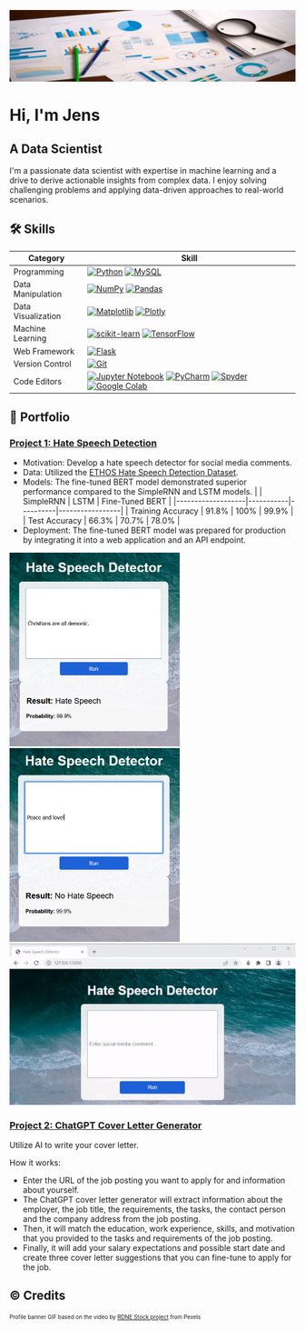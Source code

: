 ![Profile-banner](images/profile-banner.gif)

# Hi, I'm Jens
## A Data Scientist
I'm a passionate data scientist with expertise in machine learning and a drive to derive actionable insights from complex data. I enjoy solving challenging problems and applying data-driven approaches to real-world scenarios.

<!-- SKILLS -->
## 🛠️ Skills

| Category           | Skill    |
| ------------------ | -------- |
| Programming        | [![Python][Python-badge]][Python-url] [![MySQL][MySQL-badge]][MySQL-url] |
| Data Manipulation  | [![NumPy][NumPy-badge]][NumPy-url] [![Pandas][Pandas-badge]][Pandas-url] |
| Data Visualization | [![Matplotlib][Matplotlib-badge]][Matplotlib-url] [![Plotly][Plotly-badge]][Plotly-url] |
| Machine Learning   | [![scikit-learn][scikit-learn-badge]][scikit-learn-url] [![TensorFlow][TensorFlow-badge]][TensorFlow-url] |
| Web Framework      | [![Flask][Flask-badge]][Flask-url] |
| Version Control    | [![Git][Git-badge]][Git-url] |
| Code Editors       | [![Jupyter Notebook][JupyterNotebook-badge]][JupyterNotebook-url] [![PyCharm][PyCharm-badge]][PyCharm-url] [![Spyder][Spyder-badge]][Spyder-url] [![Google Colab][GoogleColab-badge]][GoogleColab-url] |

<!-- PORTFOLIO -->
## 📄 Portfolio

### [Project 1: Hate Speech Detection](https://github.com/JensBender/hate-speech-detection)
+ Motivation: Develop a hate speech detector for social media comments. 
+ Data: Utilized the [ETHOS Hate Speech Detection Dataset](https://github.com/intelligence-csd-auth-gr/Ethos-Hate-Speech-Dataset).
+ Models: The fine-tuned BERT model demonstrated superior performance compared to the SimpleRNN and LSTM models.
  |                   | SimpleRNN | LSTM     | Fine-Tuned BERT |
  |-------------------|-----------|----------|-----------------|
  | Training Accuracy | 91.8%     | 100%     | 99.9%           |
  | Test Accuracy     | 66.3%     | 70.7%    | 78.0%           |
+ Deployment: The fine-tuned BERT model was prepared for production by integrating it into a web application and an API endpoint.

<img src="./images/hate_speech_model_deployment_01.PNG" alt="Deployment example 1" style="width: 300px;"> <img src="./images/hate_speech_model_deployment_02.PNG" alt="Deployment example 2" style="width: 300px;"> ![Model deployment API](./images/hate_speech_model_deployment_api.gif)

### [Project 2: ChatGPT Cover Letter Generator](https://github.com/JensBender/chatgpt-cover-letter-generator)
Utilize AI to write your cover letter. 

How it works:
+ Enter the URL of the job posting you want to apply for and information about yourself. 
+ The ChatGPT cover letter generator will extract information about the employer, the job title, the requirements, the tasks, the contact person and the company address from the job posting. 
+ Then, it will match the education, work experience, skills, and motivation that you provided to the tasks and requirements of the job posting. 
+ Finally, it will add your salary expectations and possible start date and create three cover letter suggestions that you can fine-tune to apply for the job.

<!-- CREDITS -->
## ©️ Credits
<sup><small>Profile banner GIF based on the video by [RDNE Stock project](https://www.pexels.com/video/business-analytics-presentation-7947451/) from Pexels</small></sup>

<!-- MARKDOWN LINKS -->
[Flask-badge]: https://img.shields.io/badge/flask-%23000.svg?style=for-the-badge&logo=flask&logoColor=white
[Flask-url]: https://flask.palletsprojects.com/en/2.3.x/
[Git-badge]: https://img.shields.io/badge/git-%23F05033.svg?style=for-the-badge&logo=git&logoColor=white
[Git-url]: https://git-scm.com/
[GoogleColab-badge]: https://img.shields.io/badge/Google%20Colab-F9AB00.svg?style=for-the-badge&logo=Google-Colab&logoColor=white
[GoogleColab-url]: https://colab.research.google.com/
[JupyterNotebook-badge]: https://img.shields.io/badge/Jupyter-F37626.svg?style=for-the-badge&logo=Jupyter&logoColor=white
[JupyterNotebook-url]: https://jupyter.org/
[Matplotlib-badge]: https://img.shields.io/badge/Matplotlib-%23ffffff.svg?style=for-the-badge&logo=Matplotlib&logoColor=black
[Matplotlib-url]: https://matplotlib.org/
[MySQL-badge]: https://img.shields.io/badge/mysql-%2300f.svg?style=for-the-badge&logo=mysql&logoColor=white
[MySQL-url]: https://www.mysql.com/
[NumPy-badge]: https://img.shields.io/badge/numpy-%23013243.svg?style=for-the-badge&logo=numpy&logoColor=white
[NumPy-url]: https://numpy.org/
[Pandas-badge]: https://img.shields.io/badge/pandas-%23150458.svg?style=for-the-badge&logo=pandas&logoColor=white
[Pandas-url]: https://pandas.pydata.org/
[Plotly-badge]: https://img.shields.io/badge/Plotly-%233F4F75.svg?style=for-the-badge&logo=plotly&logoColor=white
[Plotly-url]: https://plotly.com/python/
[PyCharm-badge]: https://img.shields.io/badge/pycharm-143?style=for-the-badge&logo=pycharm&logoColor=black&color=black&labelColor=green
[PyCharm-url]: https://www.jetbrains.com/pycharm/
[Python-badge]: https://img.shields.io/badge/python-3670A0?style=for-the-badge&logo=python&logoColor=ffdd54
[Python-url]: https://www.python.org/
[scikit-learn-badge]: https://img.shields.io/badge/scikit--learn-%23F7931E.svg?style=for-the-badge&logo=scikit-learn&logoColor=white
[scikit-learn-url]: https://scikit-learn.org/stable/
[Spyder-badge]: https://img.shields.io/badge/Spyder-838485?style=for-the-badge&logo=spyder%20ide&logoColor=maroon
[Spyder-url]: https://www.spyder-ide.org/
[TensorFlow-badge]: https://img.shields.io/badge/TensorFlow-%23FF6F00.svg?style=for-the-badge&logo=TensorFlow&logoColor=white
[TensorFlow-url]: https://www.tensorflow.org/
